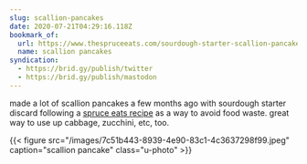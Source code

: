 ```yaml
---
slug: scallion-pancakes
date: 2020-07-21T04:29:16.118Z
bookmark_of:
  url: https://www.thespruceeats.com/sourdough-starter-scallion-pancake-4842994
  name: scallion pancakes
syndication:
  - https://brid.gy/publish/twitter
  - https://brid.gy/publish/mastodon
---
```

made a lot of scallion pancakes a few months ago with sourdough starter discard following a [spruce eats recipe](https://www.thespruceeats.com/sourdough-starter-scallion-pancake-4842994) as a way to avoid food waste. great way to use up cabbage, zucchini, etc, too. 

{{< figure src="/images/7c51b443-8939-4e90-83c1-4c3637298f99.jpeg" caption="scallion pancake" class="u-photo" >}}